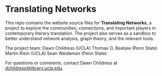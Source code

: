 # Translating Networks

This repo contains the website source files for **Translating Networks**, a project to explore the communities, connections, and important players in contemporary literary translation. The project also serves as a sandbox to better understand network analysis, graph theory, and the relevant tools.

The project team:
Dawn Childress (UCLA)
Thomas O. Beebee (Penn State)
Martin Klein (UCLA)
Sean Weideman (Penn State)

For questions or comments, contact Dawn Childress at dchildress@library.ucla.edu.